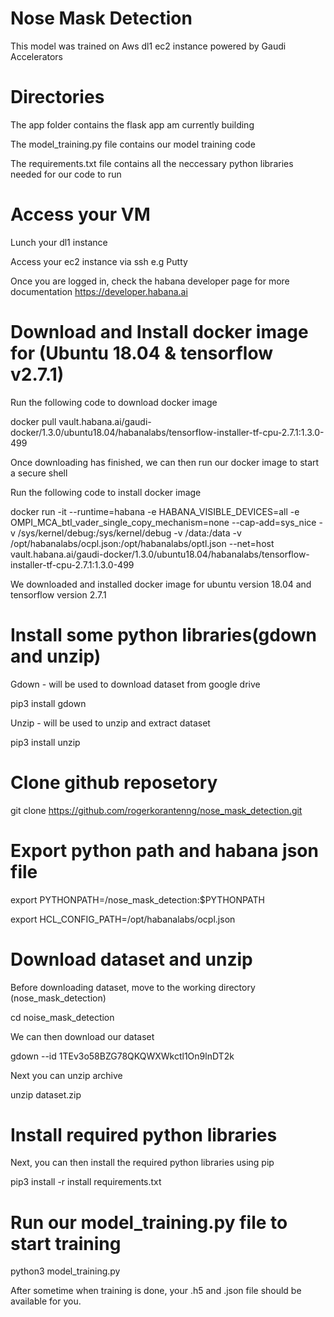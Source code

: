 # Nose Mask Detection
This model was trained on Aws dl1 ec2 instance powered by Gaudi Accelerators

# Directories

The app folder contains the flask app am currently building

The model_training.py file contains our model training code

The requirements.txt file contains all the neccessary python libraries needed for our code to run

# Access your VM
Lunch your dl1 instance

Access your ec2 instance via ssh e.g Putty

Once you are logged in, check the habana developer page for more documentation https://developer.habana.ai

# Download and Install docker image for (Ubuntu 18.04 & tensorflow v2.7.1)
Run the following code to download docker image

docker pull vault.habana.ai/gaudi-docker/1.3.0/ubuntu18.04/habanalabs/tensorflow-installer-tf-cpu-2.7.1:1.3.0-499

Once downloading has finished, we can then run our docker image to start a secure shell

Run the following code to install docker image

docker run -it --runtime=habana -e HABANA_VISIBLE_DEVICES=all -e OMPI_MCA_btl_vader_single_copy_mechanism=none --cap-add=sys_nice -v /sys/kernel/debug:/sys/kernel/debug -v /data:/data -v /opt/habanalabs/ocpl.json:/opt/habanalabs/optl.json --net=host vault.habana.ai/gaudi-docker/1.3.0/ubuntu18.04/habanalabs/tensorflow-installer-tf-cpu-2.7.1:1.3.0-499

We downloaded and installed docker image for ubuntu version 18.04 and tensorflow version 2.7.1

# Install some python libraries(gdown and unzip)

Gdown - will be used to download dataset from google drive

pip3 install gdown

Unzip - will be used to unzip and extract dataset

pip3 install unzip

# Clone github reposetory

git clone https://github.com/rogerkorantenng/nose_mask_detection.git

# Export python path and habana json file

export PYTHONPATH=/nose_mask_detection:$PYTHONPATH

export HCL_CONFIG_PATH=/opt/habanalabs/ocpl.json

# Download dataset and unzip

Before downloading dataset, move to the working directory (nose_mask_detection)

cd noise_mask_detection

We can then download our dataset

gdown --id 1TEv3o58BZG78QKQWXWkctl1On9lnDT2k

Next you can unzip archive

unzip dataset.zip

# Install required python libraries

Next, you can then install the required python libraries using pip

pip3 install -r install requirements.txt

# Run our model_training.py file to start training

python3 model_training.py

After sometime when training is done, your .h5 and .json file should be available for you.
  
